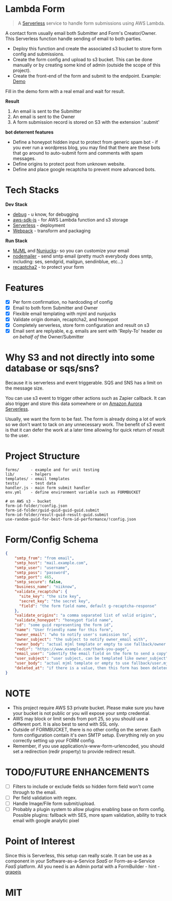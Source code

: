 # Lambda Form
> A [Serverless](https://serverless.com/) service to handle form submissions using AWS Lambda.

A contact form usually email both Submitter and Form's Creator/Owner.  This Serverless function handle sending of email to both parties.

- Deploy this function and create the associated s3 bucket to store form config and submissions.
- Create the form config and upload to s3 bucket.  This can be done manually or by creating some kind of admin (outside the scope of this project).
- Create the front-end of the form and submit to the endpoint.  Example: [Demo](https://niiknow.github.io/lambda-form/demo/)

Fill in the demo form with a real email and wait for result.

**Result**
1. An email is sent to the Submitter
2. An email is sent to the Owner
3. A form submission record is stored on S3 with the extension '.submit'

**bot deterrent features**
- Define a honeypot hidden input to protect from generic spam bot - if you ever run a wordpress blog, you may find that there are these bots that go around to auto-submit form and comments with spam messages.
- Define origins to protect post from unknown website.
- Define and place google recaptcha to prevent more advanced bots.

# Tech Stacks
**Dev Stack**
* [debug](https://github.com/visionmedia/debug) - u know, for debugging
* [aws-sdk-js](https://github.com/aws/aws-sdk-js) - for AWS Lambda function and s3 storage
* [Serverless](https://serverless.com/) - deployment
* [Webpack](https://github.com/webpack/webpack) - transform and packaging

**Run Stack**
* [MJML](https://mjml.io/) and [Nunjucks](https://mozilla.github.io/nunjucks/)- so you can customize your email
* [nodemailer](https://github.com/nodemailer/nodemailer) - send smtp email (pretty much everybody does smtp, including: ses, sendgrid, mailgun, sendinblue, etc...)
* [recaptcha2](https://github.com/fereidani/recaptcha2) - to protect your form

# Features
- [x] Per form confirmation, no hardcoding of config
- [x] Email to both form Submitter and Owner
- [x] Flexible email templating with mjml and nunjucks
- [x] Validate origin domain, recaptcha2, and honeypot
- [x] Completely serverless, store form configuration and result on s3 
- [x] Email sent are replyable, e.g. emails are sent with 'Reply-To' header *as on behalf of* the Owner/Submitter

# Why S3 and not directly into some database or sqs/sns?
Because it is serverless and event triggerable.  SQS and SNS has a limit on the message size.

You can use s3 event to trigger other actions such as Zapier callback.  It can also trigger and store this data somewhere or on [Amazon Aurora Serverless](https://aws.amazon.com/rds/aurora/serverless/).

Usually, we want the form to be fast.  The form is already doing a lot of work so we don't want to tack on any unnecessary work.  The benefit of s3 event is that it can defer the work at a later time allowing for quick return of result to the user.

# Project Structure
```shell
forms/     - example and for unit testing
lib/       - helpers
templates/ - email templates
tests/     - test data
handler.js - main form submit handler
env.yml    - define environment variable such as FORMBUCKET

# on AWS s3 - bucket
form-id-folder/!config.json
form-id-folder/guid-guid-guid-guid.submit
form-id-folder/result-guid-result-guid.submit
use-random-guid-for-best-form-id-performance/!config.json
```

# Form/Config Schema
```json
{
    "smtp_from": "from email",
    "smtp_host": "mail.example.com",
    "smtp_user": "username",
    "smtp_pass": "password",
    "smtp_port": 465,
    "smtp_secure": false,
    "business_name": "niiknow",
    "validate_recaptcha": {
      "site_key": "the site key",
      "secret_key": "the secret key",
      "field": "the form field name, default g-recaptcha-response"
    },
    "validate_origins": "a comma separated list of valid origins",
    "validate_honeypot": "honeypot field name",
    "id": "some guid representing the form id",
    "name": "User friendly name for this form",
    "owner_email": "who to notify user's sumission to",
    "owner_subject": "the subject to notify owner_email with",
    "owner_body": "actual mjml template or empty to use fallback/owner.mjml",
    "redir": "https://www.example.com/thank-you-page",
    "email_user": "identify the email field on the form to send a copy",
    "user_subject": "user subject, can be templated like owner_subject",
    "user_body": "actual mjml template or empty to use fallback/user.mjml",
    "deleted_at": "if there is a value, then this form has been deleted"
}
```

# NOTE
* This project require AWS S3 private bucket.  Please make sure you have your bucket is not public or you will expose your smtp credential.
* AWS may block or limit sends from port 25, so you should use a different port.  It is also best to send with SSL only.
* Outside of FORMBUCKET, there is no other config on the server. Each form configuration contain it's own SMTP setup.  Everything rely on you correctly setting up your FORM config.
* Remember, if you use application/x-www-form-urlencoded, you should set a redirection (redir property) to provide redirect result.

# TODO/FUTURE ENHANCEMENTS
- [ ] Filters to include or exclude fields so hidden form field won't come through to the email.
- [ ] Per field validation with regex.
- [ ] Handle Image/File form submit/upload.
- [ ] Probably a plugin system to allow plugins enabling base on form config.  Possible plugins:  fallback with SES, more spam validation, ability to track email with google analytic pixel

# Point of Interest
Since this is Serverless, this setup can really scale.  It can be use as a component in your Software-as-a-Service *SaaS* or Form-as-a-Service *FaaS* platform.  All you need is an Admin portal with a FormBuilder - hint - [grapejs](https://github.com/artf/grapesjs)

# MIT
